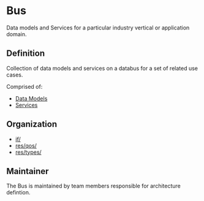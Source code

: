 # Bus

Data models and Services for a particular industry vertical 
or application domain.

## Definition

Collection of data models and services on a databus for a 
set of related use cases. 

Comprised of:
 - [Data Models](DataModel.md)
 - [Services](Service.md)


## Organization

- [if/](../if/README.md)
- [res/qos/](../res/qos/README.md)
- [res/types/](../res/types/README.md)


## Maintainer

The Bus is maintained by team members responsible for architecture defintion.
